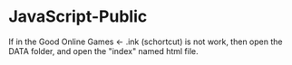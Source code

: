 # JavaScript-Public
If in the Good Online Games <- .ink (schortcut) is not work, then open the DATA folder, and open the "index" named html file.
